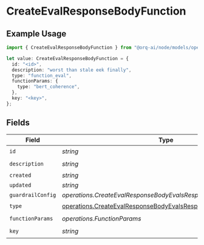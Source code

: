 # CreateEvalResponseBodyFunction

## Example Usage

```typescript
import { CreateEvalResponseBodyFunction } from "@orq-ai/node/models/operations";

let value: CreateEvalResponseBodyFunction = {
  id: "<id>",
  description: "worst than stale eek finally",
  type: "function_eval",
  functionParams: {
    type: "bert_coherence",
  },
  key: "<key>",
};
```

## Fields

| Field                                                                                                                          | Type                                                                                                                           | Required                                                                                                                       | Description                                                                                                                    |
| ------------------------------------------------------------------------------------------------------------------------------ | ------------------------------------------------------------------------------------------------------------------------------ | ------------------------------------------------------------------------------------------------------------------------------ | ------------------------------------------------------------------------------------------------------------------------------ |
| `id`                                                                                                                           | *string*                                                                                                                       | :heavy_check_mark:                                                                                                             | N/A                                                                                                                            |
| `description`                                                                                                                  | *string*                                                                                                                       | :heavy_check_mark:                                                                                                             | N/A                                                                                                                            |
| `created`                                                                                                                      | *string*                                                                                                                       | :heavy_minus_sign:                                                                                                             | N/A                                                                                                                            |
| `updated`                                                                                                                      | *string*                                                                                                                       | :heavy_minus_sign:                                                                                                             | N/A                                                                                                                            |
| `guardrailConfig`                                                                                                              | *operations.CreateEvalResponseBodyEvalsResponse200GuardrailConfig*                                                             | :heavy_minus_sign:                                                                                                             | N/A                                                                                                                            |
| `type`                                                                                                                         | [operations.CreateEvalResponseBodyEvalsResponse200Type](../../models/operations/createevalresponsebodyevalsresponse200type.md) | :heavy_check_mark:                                                                                                             | N/A                                                                                                                            |
| `functionParams`                                                                                                               | *operations.FunctionParams*                                                                                                    | :heavy_check_mark:                                                                                                             | N/A                                                                                                                            |
| `key`                                                                                                                          | *string*                                                                                                                       | :heavy_check_mark:                                                                                                             | N/A                                                                                                                            |